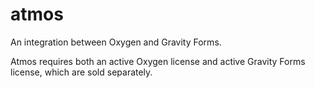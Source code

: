 # atmos
 An integration between Oxygen and Gravity Forms. 

Atmos requires both an active Oxygen license and active Gravity Forms license, which are sold separately. 
